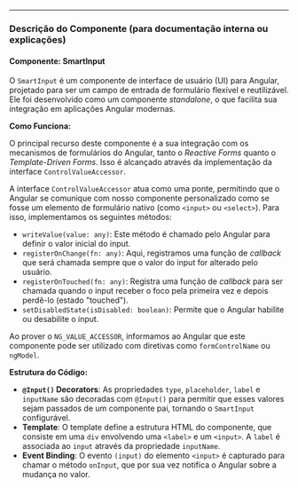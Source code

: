 
---

### **Descrição do Componente (para documentação interna ou explicações)**

#### **Componente: SmartInput**

O `SmartInput` é um componente de interface de usuário (UI) para Angular, projetado para ser um campo de entrada de formulário flexível e reutilizável. Ele foi desenvolvido como um componente *standalone*, o que facilita sua integração em aplicações Angular modernas.

**Como Funciona:**

O principal recurso deste componente é a sua integração com os mecanismos de formulários do Angular, tanto o *Reactive Forms* quanto o *Template-Driven Forms*. Isso é alcançado através da implementação da interface `ControlValueAccessor`. 

A interface `ControlValueAccessor` atua como uma ponte, permitindo que o Angular se comunique com nosso componente personalizado como se fosse um elemento de formulário nativo (como `<input>` ou `<select>`). Para isso, implementamos os seguintes métodos:

*   `writeValue(value: any)`: Este método é chamado pelo Angular para definir o valor inicial do input.
*   `registerOnChange(fn: any)`: Aqui, registramos uma função de *callback* que será chamada sempre que o valor do input for alterado pelo usuário.
*   `registerOnTouched(fn: any)`: Registra uma função de *callback* para ser chamada quando o input receber o foco pela primeira vez e depois perdê-lo (estado "touched").
*   `setDisabledState(isDisabled: boolean)`: Permite que o Angular habilite ou desabilite o input.

Ao prover o `NG_VALUE_ACCESSOR`, informamos ao Angular que este componente pode ser utilizado com diretivas como `formControlName` ou `ngModel`.

**Estrutura do Código:**

-   **`@Input()` Decorators**: As propriedades `type`, `placeholder`, `label` e `inputName` são decoradas com `@Input()` para permitir que esses valores sejam passados de um componente pai, tornando o `SmartInput` configurável.
-   **Template**: O template define a estrutura HTML do componente, que consiste em uma `div` envolvendo uma `<label>` e um `<input>`. A `label` é associada ao `input` através da propriedade `inputName`.
-   **Event Binding**: O evento `(input)` do elemento `<input>` é capturado para chamar o método `onInput`, que por sua vez notifica o Angular sobre a mudança no valor.
